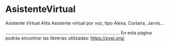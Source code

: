 # AsistenteVirtual

Asistente Virtual Alita
Asistente virtual por voz, tipo Alexa, Cortana, Jarvis...

.........................................................................................
En esta página podrás encontrar las librerías utilizadas: https://pypi.org/
